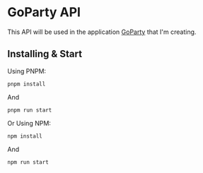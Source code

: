 # GoParty API

This API will be used in the application [GoParty](https://github.com/malobgdre/goparty) that I'm creating.

## Installing & Start

Using PNPM:
```
pnpm install
```

And 

```
pnpm run start
```

Or Using NPM:
```
npm install
```

And

```
npm run start
```